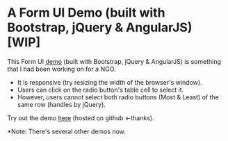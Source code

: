 A Form UI Demo (built with Bootstrap, jQuery & AngularJS) [WIP]
===============================================================

This Form UI [demo](http://jhkueh.github.com/demo-formUI-esc/index.html) (built with Bootstrap, jQuery & AngularJS) is something that I had been working on for a NGO.

* It is responsive (try resizing the width of the browser's window).
* Users can click on the radio button's table cell to select it.
* However, users cannot select both radio buttons (Most & Least) of the same row (handles by jQuery).

Try out the demo [here](http://jhkueh.github.com/demo-formUI-esc/index.html) (hosted on github <-thanks).

*Note: There's several other demos now.